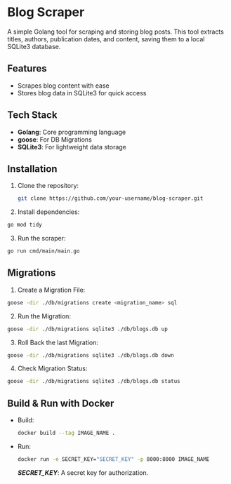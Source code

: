 # Blog Scraper

A simple Golang tool for scraping and storing blog posts. This tool extracts titles, authors, publication dates, and content, saving them to a local SQLite3 database.

## Features

- Scrapes blog content with ease
- Stores blog data in SQLite3 for quick access

## Tech Stack

- **Golang**: Core programming language
- **goose**: For DB Migrations
- **SQLite3**: For lightweight data storage

## Installation

1. Clone the repository:
   ```bash
   git clone https://github.com/your-username/blog-scraper.git
   ```

2. Install dependencies:
  ```bash
  go mod tidy
  ```

3. Run the scraper:
  ```bash
  go run cmd/main/main.go
  ```

## Migrations

1. Create a Migration File:
  ```bash
  goose -dir ./db/migrations create <migration_name> sql
  ```

2. Run the Migration:
  ```bash
  goose -dir ./db/migrations sqlite3 ./db/blogs.db up
  ```

3. Roll Back the last Migration:
  ```bash
  goose -dir ./db/migrations sqlite3 ./db/blogs.db down
  ```

4. Check Migration Status:
  ```bash
  goose -dir ./db/migrations sqlite3 ./db/blogs.db status
  ```


## Build & Run with Docker

- Build:
  ```bash
  docker build --tag IMAGE_NAME .
  ```

- Run:
  ```bash
  docker run -e SECRET_KEY="SECRET_KEY" -p 8000:8000 IMAGE_NAME
  ```

  ***SECRET_KEY***: A secret key for authorization.
